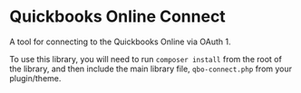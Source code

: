 Quickbooks Online Connect
=========

A tool for connecting to the Quickbooks Online via OAuth 1.

To use this library, you will need to run `composer install` from the root of the library, and then include the main library file, `qbo-connect.php` from your plugin/theme.

